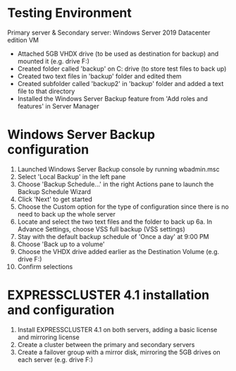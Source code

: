 # Testing Environment
Primary server & Secondary server: Windows Server 2019 Datacenter edition VM
- Attached 5GB VHDX drive (to be used as destination for backup) and mounted it (e.g. drive F:)
- Created folder called 'backup' on C: drive (to store test files to back up)
- Created two text files in 'backup' folder and edited them
- Created subfolder called 'backup2' in 'backup' folder and added a text file to that directory
- Installed the Windows Server Backup feature from 'Add roles and features' in Server Manager

# Windows Server Backup configuration
1. Launched Windows Server Backup console by running wbadmin.msc
2. Select 'Local Backup' in the left pane
3. Choose 'Backup Schedule...' in the right Actions pane to launch the Backup Schedule Wizard
4. Click 'Next' to get started
5. Choose the Custom option for the type of configuration since there is no need to back up the whole server
6. Locate and select the two text files and the folder to back up
6a. In Advance Settings, choose VSS full backup (VSS settings)
7. Stay with the default backup schedule of 'Once a day' at 9:00 PM
8. Choose 'Back up to a volume'
9. Choose the VHDX drive added earlier as the Destination Volume (e.g. drive F:)
10. Confirm selections

# EXPRESSCLUSTER 4.1 installation and configuration
1. Install EXPRESSCLUSTER 4.1 on both servers, adding a basic license and mirroring license
2. Create a cluster between the primary and secondary servers
3. Create a failover group with a mirror disk, mirroring the 5GB drives on each server (e.g. drive F:)
